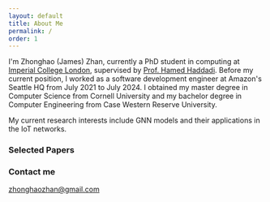 ```yaml
---
layout: default
title: About Me
permalink: /
order: 1
---
```


I'm Zhonghao (James) Zhan, currently a PhD student in computing at [Imperial College London](https://en.wikipedia.org/wiki/Imperial_College_London), supervised by [Prof. Hamed Haddadi](https://haddadi.github.io/). Before my current position, I worked as a software development engineer at Amazon's Seattle HQ from July 2021 to July 2024. I obtained my master degree in Computer Science from Cornell University and my bachelor degree in Computer Engineering from Case Western Reserve University.

My current research interests include GNN models and their applications in the IoT networks.

### Selected Papers


### Contact me

[zhonghaozhan@gmail.com](mailto:zhonghaozhan@gmail.com)
